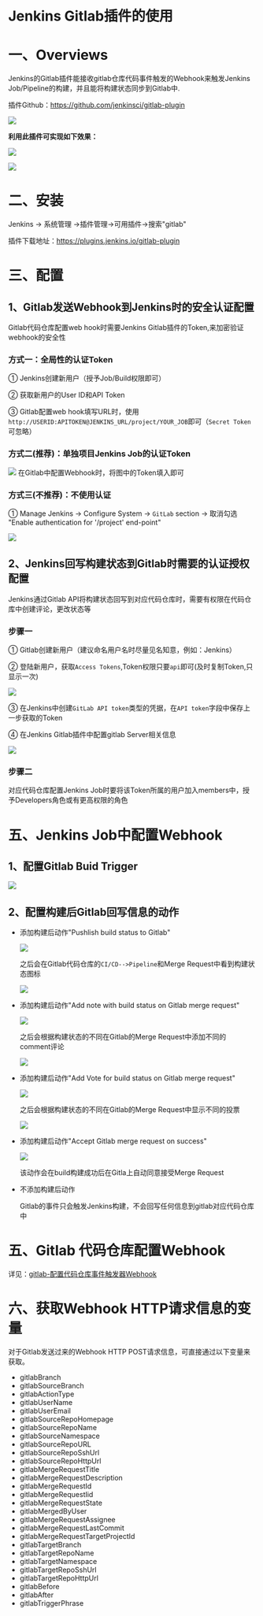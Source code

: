 # Jenkins Gitlab插件的使用

# 一、Overviews

Jenkins的Gitlab插件能接收gitlab仓库代码事件触发的Webhook来触发Jenkins Job/Pipeline的构建，并且能将构建状态同步到Gitlab中.

插件Github：https://github.com/jenkinsci/gitlab-plugin

![](../assets/jenkins-gitlab插件的使用-0.png)

**利用此插件可实现如下效果：**

![](../assets/jenkins-gitlab插件的使用-00.png)

![](../assets/jenkins-gitlab插件的使用-01.png)

# 二、安装

Jenkins -> 系统管理 ->插件管理->可用插件->搜索"gitlab"

插件下载地址：https://plugins.jenkins.io/gitlab-plugin

# 三、配置

## 1、Gitlab发送Webhook到Jenkins时的安全认证配置

Gitlab代码仓库配置web hook时需要Jenkins Gitlab插件的Token,来加密验证webhook的安全性

### 方式一：全局性的认证Token

  ① Jenkins创建新用户（授予Job/Build权限即可）

  ② 获取新用户的User ID和API Token

  ③ Gitlab配置web hook填写URL时，使用`http://USERID:APITOKEN@JENKINS_URL/project/YOUR_JOB`即可（`Secret Token`可忽略）

### 方式二(推荐)：单独项目Jenkins Job的认证Token

  ![](../assets/jenkins-gitlab插件的使用-1.png)
  在Gitlab中配置Webhook时，将图中的Token填入即可

### 方式三(不推荐)：不使用认证

  ① Manage Jenkins -> Configure System -> `GitLab` section -> 取消勾选 "Enable authentication for '/project' end-point"

  ![](../assets/jenkins-gitlab插件的使用-2.png)

## 2、Jenkins回写构建状态到Gitlab时需要的认证授权配置

Jenkins通过Gitlab API将构建状态回写到对应代码仓库时，需要有权限在代码仓库中创建评论，更改状态等

### 步骤一

  ① Gitlab创建新用户（建议命名用户名时尽量见名知意，例如：Jenkins）

  ② 登陆新用户，获取`Access Tokens`,Token权限只要`api`即可(及时复制Token,只显示一次)

   ![](../assets/jenkins-gitlab插件的使用-3.png)

  ③ 在Jenkins中创建`GitLab API token`类型的凭据，在`API token`字段中保存上一步获取的Token

  ④ 在Jenkins Gitlab插件中配置gitlab Server相关信息

   ![](../assets/jenkins-gitlab插件的使用-4.png)

### 步骤二

  对应代码仓库配置Jenkins Job时要将该Token所属的用户加入members中，授予Developers角色或有更高权限的角色

# 五、Jenkins Job中配置Webhook

## 1、配置Gitlab Buid Trigger

   ![](../assets/jenkins-gitlab插件的使用-12.png)

## 2、配置构建后Gitlab回写信息的动作

- 添加构建后动作"Pushlish build status to Gitlab"

   ![](../assets/jenkins-gitlab插件的使用-5.png)

   之后会在Gitlab代码仓库的`CI/CD-->Pipeline`和Merge Request中看到构建状态图标

    ![](../assets/jenkins-gitlab插件的使用-6.png)

- 添加构建后动作"Add note with build status on Gitlab merge request"

   ![](../assets/jenkins-gitlab插件的使用-7.png)

   之后会根据构建状态的不同在Gitlab的Merge Request中添加不同的comment评论

   ![](../assets/jenkins-gitlab插件的使用-8.png)

- 添加构建后动作"Add Vote for build status on Gitlab merge request"

   ![](../assets/jenkins-gitlab插件的使用-9.png)

   之后会根据构建状态的不同在Gitlab的Merge Request中显示不同的投票

   ![](../assets/jenkins-gitlab插件的使用-10.png)

- 添加构建后动作"Accept Gitlab merge request on success"

   ![](../assets/jenkins-gitlab插件的使用-11.png)

   该动作会在build构建成功后在Gitla上自动同意接受Merge Request

- 不添加构建后动作

  Gitlab的事件只会触发Jenkins构建，不会回写任何信息到gitlab对应代码仓库中

# 五、Gitlab 代码仓库配置Webhook

详见：[gitlab-配置代码仓库事件触发器Webhook](gitlab-配置代码仓库事件触发器Webhook.md)

# 六、获取Webhook HTTP请求信息的变量

对于Gitlab发送过来的Webhook HTTP POST请求信息，可直接通过以下变量来获取。

- gitlabBranch
- gitlabSourceBranch
- gitlabActionType
- gitlabUserName
- gitlabUserEmail
- gitlabSourceRepoHomepage
- gitlabSourceRepoName
- gitlabSourceNamespace
- gitlabSourceRepoURL
- gitlabSourceRepoSshUrl
- gitlabSourceRepoHttpUrl
- gitlabMergeRequestTitle
- gitlabMergeRequestDescription
- gitlabMergeRequestId
- gitlabMergeRequestIid
- gitlabMergeRequestState
- gitlabMergedByUser
- gitlabMergeRequestAssignee
- gitlabMergeRequestLastCommit
- gitlabMergeRequestTargetProjectId
- gitlabTargetBranch
- gitlabTargetRepoName
- gitlabTargetNamespace
- gitlabTargetRepoSshUrl
- gitlabTargetRepoHttpUrl
- gitlabBefore
- gitlabAfter
- gitlabTriggerPhrase
